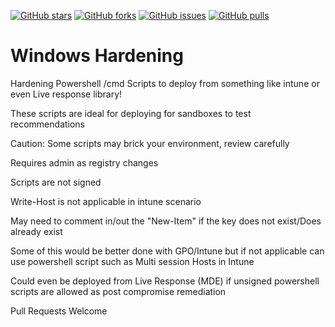 [![GitHub stars](https://img.shields.io/github/stars/jkerai1/WindowsHardeningScripts?style=flat-square)](https://github.com/jkerai1/WindowsHardeningScripts/stargazers)
[![GitHub forks](https://img.shields.io/github/forks/jkerai1/WindowsHardeningScripts?style=flat-square)](https://github.com/jkerai1/WindowsHardeningScripts/network)
[![GitHub issues](https://img.shields.io/github/issues/jkerai1/WindowsHardeningScripts?style=flat-square)](https://github.com/jkerai1/WindowsHardeningScripts/issues)
[![GitHub pulls](https://img.shields.io/github/issues-pr/jkerai1/WindowsHardeningScripts?style=flat-square)](https://github.com/jkerai1/WindowsHardeningScripts/pulls)
# Windows Hardening  

Hardening Powershell /cmd  Scripts to deploy from something like intune or even Live response library!  

These scripts are ideal for deploying for sandboxes to test recommendations  

Caution: Some scripts may brick your environment, review carefully 

Requires admin as registry changes 

Scripts are not signed 

Write-Host is not applicable in intune scenario  


May need to comment in/out the "New-Item" if the key does not exist/Does already exist

Some of this would be better done with GPO/Intune but if not applicable can use powershell script such as Multi session Hosts in Intune  

Could even be deployed from Live Response (MDE) if unsigned powershell scripts are allowed as post compromise remediation  

Pull Requests Welcome 
